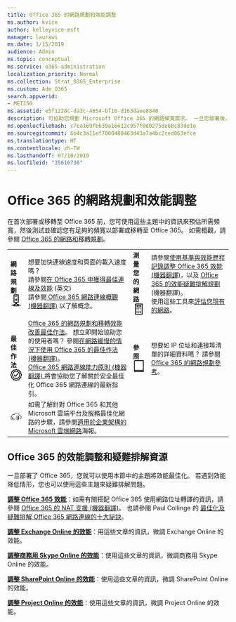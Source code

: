 ```yaml
---
title: Office 365 的網路規劃和效能調整
ms.author: kvice
author: kelleyvice-msft
manager: laurawi
ms.date: 1/15/2019
audience: Admin
ms.topic: conceptual
ms.service: o365-administration
localization_priority: Normal
ms.collection: Strat_O365_Enterprise
ms.custom: Adm_O365
search.appverid:
- MET150
ms.assetid: e5f1228c-da3c-4654-bf16-d163daee8848
description: 可協助您規劃 Microsoft Office 365 的網路頻寬需求。 一旦您部署後，請回到這裡來微調，並疑難排解 Office 365 的效能。
ms.openlocfilehash: c7ea169fbb39a16612c957f0d0275de60c83de1e
ms.sourcegitcommit: 6b4c3a11ef7000480463d43a7a4bc2ced063efce
ms.translationtype: HT
ms.contentlocale: zh-TW
ms.lasthandoff: 07/10/2019
ms.locfileid: "35616736"
---
```

# <a name="network-planning-and-performance-tuning-for-office-365"></a>Office 365 的網路規劃和效能調整
在首次部署或移轉至 Office 365 前，您可使用這些主題中的資訊來預估所需頻寬，然後測試並確認您有足夠的頻寬以部署或移轉至 Office 365。 如需概觀，請參閱 [Office 365 的網路和移轉規劃](network-and-migration-planning.md)。
  
|||||
|:-----|:-----|:-----|:-----|
|**網路規劃** <br/> ![網路](media/5e9dcd06-601b-4b28-88dc-f524e7548794.png)           <br/> |想要加快連線速度和頁面的載入速度嗎？  <br/> 請參閱[在 Office 365 中獲得最佳連線及效能](https://aka.ms/o365perfprinciples) (英文) <br/> 請參閱[ Office 365 網路連線概觀 (機器翻譯)](https://docs.microsoft.com/zh-TW/office365/enterprise/office-365-networking-overview) 以了解概念。  <br/> |**測量您的網路** <br/> ![計算器](media/d690a132-4884-40eb-a918-526bb3dff3cc.png)           <br/> |請參閱[使用基準與效能歷程記錄調整 Office 365 效能 (機器翻譯)](performance-tuning-using-baselines-and-history.md)，以及 [Office 365 的效能疑難排解規劃](performance-troubleshooting-plan.md) (機器翻譯)。  <br/> 使用這些工具來[評估您現有的網路](network-and-migration-planning.md#calculators)。  <br/> |
|**最佳作法** <br/> ![最佳作法](media/2a659a5c-1007-47d3-a6c6-a19e018ab29b.png)           <br/> |[Office 365 的網路規劃和移轉效能改善最佳作法](network-and-migration-planning.md#BestPractices)。 想立即開始協助您的使用者嗎？ 參閱[在網路緩慢的情況下使用 Office 365 的最佳作法 (機器翻譯)](https://support.office.com/article/fd16c8d2-4799-4c39-8fd7-045f06640166)。  <br/> [Office 365 網路連線能力原則 (機器翻譯) ](https://aka.ms/o365networkingprinciples)將會協助您了解關於安全最佳化 Office 365 網路連線的最新指引。  <br/> |**參照** <br/> ![書籍或期刊](media/56dff3c1-f605-48d8-811f-7d13ce639ecd.png)           <br/> |想要如 IP 位址和連接埠清單的詳細資料嗎？ 請參閱[ Office 365 的網路規劃參考](network-and-migration-planning.md#NetReference)。  <br/> |
|![請參閱適用於企業架構的 Microsoft 雲端網路海報](media/3094be9f-2407-4fa5-896d-aa66ef7b9bb9.png)           <br/> |如需了解針對 Office 365 和其他 Microsoft 雲端平台及服務最佳化網路的步驟，請參閱[適用於企業架構的 Microsoft 雲端網路](https://aka.ms/cloudarchnetworking)海報。  <br/> |
   
## <a name="performance-tuning-and-troubleshooting-resources-for-office-365"></a>Office 365 的效能調整和疑難排解資源
<a name="apptuning"> </a>

一旦部署了 Office 365，您就可以使用本節中的主題將效能最佳化。 若遇到效能降低情形，您也可以使用這些主題來疑難排解問題。
  
 **[調整 Office 365 效能](tune-office-365-performance.md)**：如需有關搭配 Office 365 使用網路位址轉譯的資訊，請參閱 [Office 365 的 NAT 支援 (機器翻譯)](nat-support-with-office-365.md)。 也請參閱 Paul Collinge 的 [最佳化及疑難排解 Office 365 網路連線的十大祕訣](https://blogs.technet.com/b/onthewire/archive/2014/06/18/top-10-tips-for-optimising-amp-troubleshooting-your-office-365-network-connectivity.aspx)。 
  
 **[調整 Exchange Online 的效能](tune-exchange-online-performance.md)**：用這些文章的資訊，微調 Exchange Online 的效能。 
  
 **[調整商務用 Skype Online 的效能](tune-skype-for-business-online-performance.md)**：使用這些文章的資訊，微調商務用 Skype Online 的效能。 
  
 **[調整 SharePoint Online 的效能](tune-sharepoint-online-performance.md)**：使用這些文章的資訊，微調 SharePoint Online 的效能。 
  
 **[調整 Project Online 的效能](https://support.office.com/article/12ba0ebd-c616-42e5-b9b6-cad570e8409c)**：使用這些文章的資訊，微調 Project Online 的效能。 
  

